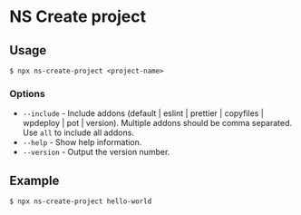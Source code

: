 # NS Create project

## Usage

```
$ npx ns-create-project <project-name>
```

### Options

* `--include` - Include addons (default | eslint | prettier | copyfiles | wpdeploy | pot | version). Multiple addons should be comma separated. Use `all` to include all addons.
* `--help` - Show help information.
* `--version` - Output the version number.

## Example

```
$ npx ns-create-project hello-world
```
